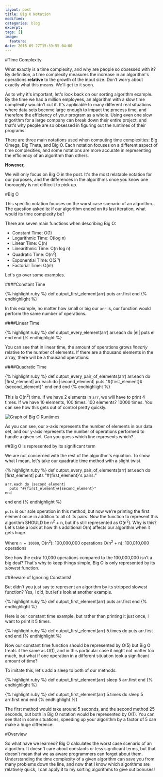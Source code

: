 ```yaml
---
layout: post
title: Big O Notation
modified:
categories: blog
excerpt:
tags: []
image:
  feature:
date: 2015-09-27T15:39:55-04:00
---
```


#Time Complexity

What exactly is a time complexity, and why are people so obsessed with it? By definition, a time complexity measures the increase in an algorithm's operations **relative** to the growth of the input size. Don't worry about exactly what this means. We'll get to it soon.

As to why it's important, let's look back on our sorting algorithm example. By the time we had a million employees, an algorithm with a slow time complexity wouldn't cut it. It's applicable to many different real situations where data sets become large enough to impact the process time, and therefore the efficiency of your program as a whole. Using even one slow algorithm for a large company can break down their entire project, and that's why people are so obsessed in figuring out the runtimes of their programs.

There are three main notations used when computing time complexities: Big Omega, Big Theta, and Big O. Each notation focuses on a different aspect of time complexities, and some notations are more accurate in representing the efficiency of an algorithm than others.

**However,**

We will only focus on Big O in the post. It's the most relatable notation for our purposes, and the differences in the algorithms once you know one thoroughly is not difficult to pick up.

#Big O

This specific notation focuses on the worst case scenario of an algorithm. The question asked is: if our algorithm ended on its last iteration, what would its time complexity be?

There are seven main functions when describing Big O:

* Constant Time: O(1)
* Logarithmic Time: O(log n)
* Linear Time: O(n)
* Linearithmic Time: O(n log n)
* Quadratic Time: O(n<sup>2</sup>)
* Exponential Time: O(2<sup>n</sup>)
* Factorial Time: O(n!)

Let's go over some examples.

####Constant Time

{% highlight ruby %}
def output_first_element(arr)
  puts arr.first
end
{% endhighlight %}

In this example, no matter how small or big our `arr` is, our function would perform the same number of operations.

####Linear Time

{% highlight ruby %}
def output_every_element(arr)
  arr.each do |el|
    puts el
  end
end
{% endhighlight %}

You can see that in linear time, the amount of operations grows *linearly* relative to the number of elements. If there are a thousand elements in the array, there will be a thousand operations.

####Quadratic Time

{% highlight ruby %}
def output_every_pair_of_elements(arr)
  arr.each do |first_element|
    arr.each do |second_element|
      puts "#{first_element}#{second_element}"
    end
  end
end
{% endhighlight %}

This is O(n<sup>2</sup>) time. If we have 2 elements in `arr`, we will have to print 4 times. If we have 10 elements, 100 times. 100 elements? 10000 times. You can see how this gets out of control pretty quickly.

![Graph of Big O Runtimes](https://s3.amazonaws.com/grapher/exports/sr4wt8ve1f.png)

As you can see, our x-axis represents the number of elements in our data set, and our y-axis represents the number of operations performed to handle a given set. Can you guess which line represents which?

##Big O is represented by its significant term

We are not concerned with the rest of the algorithm's equation. To show what I mean, let's take our quadratic time method with a slight twist.

{% highlight ruby %}
def output_every_pair_of_elements(arr)
  arr.each do |first_element|
    puts "#{first_element}'s pairs:"

    arr.each do |second_element|
      puts "#{first_element}#{second_element}"
    end
  end
end
{% endhighlight %}

`puts` is our sole operation in this method, but now we're printing the first element once in addition to all of its pairs. Now the function to represent this algorithm SHOULD be n<sup>2</sup> + n, but it's still represented as O(n<sup>2</sup>). Why is this? Let's take a look at how this additional O(n) affects our algorithm when it gets huge.

Where `n = 10000`,
O(n<sup>2</sup>): 100,000,000 operations
O(n<sup>2</sup> + n): 100,010,000 operations

See how the extra 10,000 operations compared to the 100,000,000 isn't a big deal? That's why to keep things simple, Big O is only represented by its *slowest* function.

##Beware of Ignoring Constants!

But didn't you just say to represent an algorithm by its stripped slowest function? Yes, I did, but let's look at another example.

{% highlight ruby %}
def output_first_element(arr)
  puts arr.first
end
{% endhighlight %}

Here is our constant time example, but rather than printing it just once, I want to print it 5 times.

{% highlight ruby %}
def output_first_element(arr)
  5.times do
    puts arr.first
  end
end
{% endhighlight %}

Now our constant time function should be represented by O(5) but Big O treats it the same as O(1), and in this particular case it might not matter too much, but what if one operation in a different situation took a significant amount of time?

To imitate this, let's add a sleep to both of our methods.

{% highlight ruby %}
def output_first_element(arr)
  sleep 5
  arr.first
end
{% endhighlight %}

{% highlight ruby %}
def output_first_element(arr)
  5.times do
    sleep 5
    arr.first
  end
end
{% endhighlight %}

The first method would take around 5 seconds, and the second method 25 seconds, but both in Big O notation would be represented by O(1). You can see that in some situations, speeding up your algorithm by a factor of 5 can make a huge difference.

#Overview

So what have we learned? Big O calculates the worst case scenario of an algorithm. It doesn't care about constants or less significant terms, but that doesn't mean that we as aware programmers can forget about them. Understanding the time complexity of a given algorithm can save you from many problems down the line, and now that I know which algorithms are relatively quick, I can apply it to my sorting algorithms to give out bonuses!
